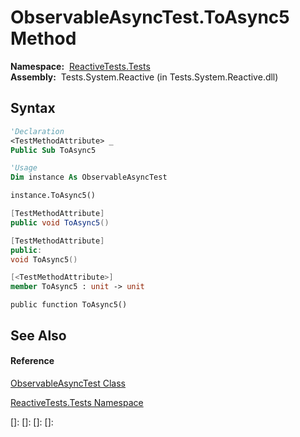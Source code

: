 # ObservableAsyncTest.ToAsync5 Method

**Namespace:**  [ReactiveTests.Tests](ReactiveTests.Tests\ReactiveTests.Tests.md)  
**Assembly:**  Tests.System.Reactive (in Tests.System.Reactive.dll)

## Syntax

```vb
'Declaration
<TestMethodAttribute> _
Public Sub ToAsync5
```

```vb
'Usage
Dim instance As ObservableAsyncTest

instance.ToAsync5()
```

```csharp
[TestMethodAttribute]
public void ToAsync5()
```

```c++
[TestMethodAttribute]
public:
void ToAsync5()
```

```fsharp
[<TestMethodAttribute>]
member ToAsync5 : unit -> unit 
```

```jscript
public function ToAsync5()
```

## See Also

#### Reference

[ObservableAsyncTest Class](ObservableAsyncTest\ObservableAsyncTest.md)

[ReactiveTests.Tests Namespace](ReactiveTests.Tests\ReactiveTests.Tests.md)

[]: 
[]: 
[]: 
[]: 